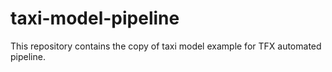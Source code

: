 # taxi-model-pipeline
This repository contains the copy of taxi model example for TFX automated pipeline.

